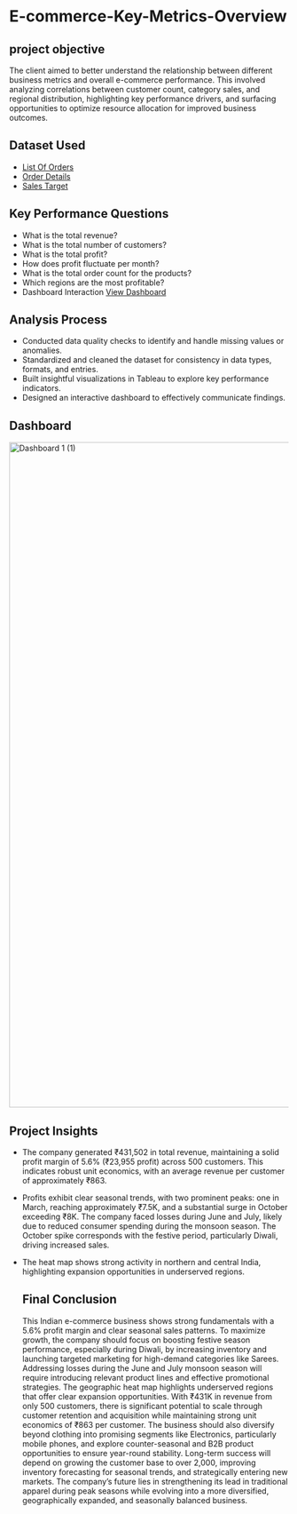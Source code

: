 # E-commerce-Key-Metrics-Overview

## project objective
The client aimed to better understand the relationship between different business metrics and overall e-commerce performance. This involved analyzing correlations between customer count, category sales, and regional distribution, highlighting key performance drivers, and surfacing opportunities to optimize resource allocation for improved business outcomes.

## Dataset Used
- [List Of Orders](https://github.com/LeviAdamMiller/E-commerce-Key-Metrics-Overview/blob/main/List%20of%20Orders.xlsx)   
- [Order Details](https://github.com/LeviAdamMiller/E-commerce-Key-Metrics-Overview/blob/main/Order%20Details.xlsx)   
- [Sales Target](https://github.com/LeviAdamMiller/E-commerce-Key-Metrics-Overview/blob/main/Sales%20target.xlsx)

## Key Performance Questions
- What is the total revenue?
- What is the total number of customers?
- What is the total profit?
- How does profit fluctuate per month?
- What is the total order count for the products?
- Which regions are the most profitable?
- Dashboard Interaction [View Dashboard](https://public.tableau.com/shared/YJ2RBGQ8H?:display_count=n&:origin=viz_share_link)

## Analysis Process
- Conducted data quality checks to identify and handle missing values or anomalies.
- Standardized and cleaned the dataset for consistency in data types, formats, and entries.
- Built insightful visualizations in Tableau to explore key performance indicators.
- Designed an interactive dashboard to effectively communicate findings.

## Dashboard
<img width="2398" height="1198" alt="Dashboard 1 (1)" src="https://github.com/user-attachments/assets/80e2a9ae-552c-440a-80a4-83b6fc2a1783" />

## Project Insights
- The company generated ₹431,502 in total revenue, maintaining a solid profit margin of 5.6% (₹23,955 profit) across 500 customers. This indicates robust unit economics, with an average revenue per customer of approximately ₹863.
- Profits exhibit clear seasonal trends, with two prominent peaks: one in March, reaching approximately ₹7.5K, and a substantial surge in October exceeding ₹8K. The company faced losses during June and July, likely due to reduced consumer spending during the monsoon season. The October spike corresponds with the festive period, particularly Diwali, driving increased sales.
- The heat map shows strong activity in northern and central India, highlighting expansion opportunities in underserved regions.

  ## Final Conclusion
  This Indian e-commerce business shows strong fundamentals with a 5.6% profit margin and clear seasonal sales patterns. To maximize growth, the company should focus on boosting festive season performance, especially during Diwali, by increasing inventory and launching targeted marketing for high-demand categories like Sarees. Addressing losses during the June and July monsoon season will require introducing relevant product lines and effective promotional strategies. The geographic heat map highlights underserved regions that offer clear expansion opportunities. With ₹431K in revenue from only 500 customers, there is significant potential to scale through customer retention and acquisition while maintaining strong unit economics of ₹863 per customer. The business should also diversify beyond clothing into promising segments like Electronics, particularly mobile phones, and explore counter-seasonal and B2B product opportunities to ensure year-round stability. Long-term success will depend on growing the customer base to over 2,000, improving inventory forecasting for seasonal trends, and strategically entering new markets. The company’s future lies in strengthening its lead in traditional apparel during peak seasons while evolving into a more diversified, geographically expanded, and seasonally balanced business.
